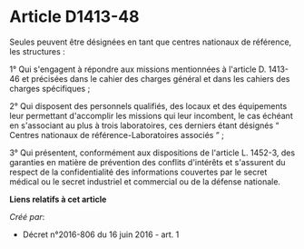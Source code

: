 # Article D1413-48

Seules peuvent être désignées en tant que centres nationaux de référence, les structures : 

1° Qui s'engagent à répondre aux missions mentionnées à l'article D. 1413-46 et précisées dans le cahier des charges général
et dans les cahiers des charges spécifiques ; 

2° Qui disposent des personnels qualifiés, des locaux et des équipements leur permettant d'accomplir les missions qui leur
incombent, le cas échéant en s'associant au plus à trois laboratoires, ces derniers étant désignés “ Centres nationaux de
référence-Laboratoires associés ” ; 

3° Qui présentent, conformément aux dispositions de l'article L. 1452-3, des garanties en matière de prévention des conflits
d'intérêts et s'assurent du respect de la confidentialité des informations couvertes par le secret médical ou le secret
industriel et commercial ou de la défense nationale.

**Liens relatifs à cet article**

_Créé par_:

  - Décret n°2016-806 du 16 juin 2016 - art. 1
